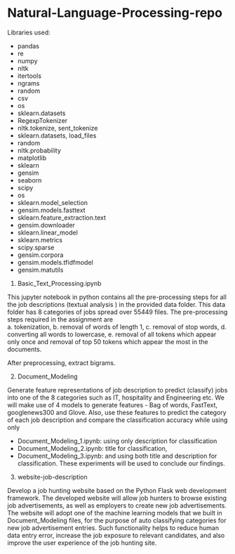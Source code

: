 # Natural-Language-Processing-repo

Libraries used:

- pandas
- re
- numpy
- nltk
- itertools
- ngrams
- random
- csv
- os
- sklearn.datasets
- RegexpTokenizer
- nltk.tokenize, sent_tokenize
- sklearn.datasets, load_files
- random
- nltk.probability
- matplotlib
- sklearn
- gensim
- seaborn
- scipy
- os
- sklearn.model_selection
- gensim.models.fasttext
- sklearn.feature_extraction.text
- gensim.downloader
- sklearn.linear_model
- sklearn.metrics
- scipy.sparse
- gensim.corpora
- gensim.models.tfidfmodel
- gensim.matutils


1. Basic_Text_Processing.ipynb

This jupyter notebook in python contains all the pre-processing steps for all the job descriptions (textual analysis ) in the provided data folder. This data folder has 8 categories of jobs spread over 55449 files. The pre-processing steps required in the assignment are  
a. tokenization,
b. removal of words of length 1, 
c. removal of stop words, 
d. converting all words to lowercase, 
e. removal of all tokens which appear only once and removal of top 50 tokens which appear the most in the documents. 

After preprocessing, extract bigrams. 

2. Document_Modeling

Generate feature representations of job description to predict (classify) jobs into one of the 8 categories such as IT, hospitality and Engineering etc. We will make use of 4 models to generate features - Bag of words, FastText, googlenews300 and Glove. Also, use these features to predict the category of each job description and compare the classification accuracy while using only 
- Document_Modeling_1.ipynb: using only description for classification
- Document_Modeling_2.ipynb: title for classification,  
- Document_Modeling_3.ipynb: and using both title and description for classification. These experiments will be used to conclude our findings.

3. website-job-description

Develop a job hunting website based on the Python Flask web development framework. The developed website will allow job hunters to browse existing job advertisements, as well as employers to create new job advertisements. The website will adopt one of the machine learning models that we built in Document_Modeling files, for the purpose of auto classifying categories for new job advertisement entries. Such functionality helps to reduce human data entry error, increase the job exposure to relevant candidates, and also improve the user experience of the job hunting site.
 
